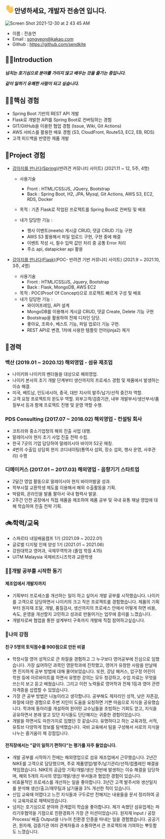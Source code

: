 ### 


## <img src="https://raw.githubusercontent.com/parth-27/parth-27/master/Hi.gif" width="30px">안녕하세요, 개발자 전송연 입니다. 

<img width="200" alt="Screen Shot 2021-12-30 at 2 43 45 AM" src="https://user-images.githubusercontent.com/90877864/147689358-817795ce-2d31-46c4-85ca-adf46339cd9f.png">

- 이름 : 전송연
- Email : songyeon@kakao.com
- Github : https://github.com/sendkite


## 🧑‍💻Introduction

<h5>

  넘치는 호기심으로 분야를 가리지 않고 배우는 것을 즐기는 중입니다.
  
  같이 일하기 유쾌한 사람이 되고 싶습니다. 
  
</h5>

## 🧑‍🏫핵심 경험

- Spring Boot 기반의 REST API 개발
- Flask로 개발한 API를 Spring Boot로 컨버팅하는 경험 
- GIT/GitHub을 이용한 협업 경험 (Issue, Wiki, Git Actions)
- AWS 서비스를 활용한 배포 경험 (S3, CloudFront, Route53, EC2, EB, RDS) 
- 고객 피드백을 반영한 제품 개발

## 🎯Project 경험

- [강아지를 만나다(Spring)](https://github.com/thalals/MaruMaru_sparta_ver.Spring)(반려견 커뮤니티 사이트) (2021.11 ~ 12, 5주, 4명)
    - 사용기술
        - Front : HTML/CSS/JS, JQuery, Bootstrap
        - Back : Spring Boot, H2, JPA, Mysql, Git Actions, AWS S3, EC2, RDS, Docker

    - 목적 : 기존 Flask로 작업된 프로젝트를 Spring Boot로 컨버팅 및 배포
    - 내가 담당한 기능 :
        - 행사 이벤트(meets) 게시글 CRUD, 댓글 CRUD 기능 구현
        - AWS S3 활용해서 파일 업로드 구현, 구현 중에 해결     
        - 이벤트 작성 시, 필수 입력 값만 처리 중 공통 Error 처리
        - 주소 api, datapicker api 활용

- [강아지를 만나다(Flask)](https://github.com/thalals/MaruMaru_sparta)(POC- 반려견 기반 커뮤니티 사이트) (2021.9 ~ 2021.10, 3주, 4명)
    - 사용기술
        - Front : HTML/CSS/JS, Jquery, Bootstrap
        - Back  : Flask, MongoDB, AWS EC2
    - 목적 : POC(Proof Of Concept)으로 프로젝트 빠르게 구성 및 배포 
    - 내가 담당한 기능 :
         - 와이어프레임, API 설계
         - MongoDB를 이용해서 게시글 CRUD, 댓글 Create, Delete 기능 구현
         - Bootstrap을 활용하여 전체 디자인 담당. 
         - 좋아요, 조회수, 베스트 기능, 파일 업로더 기능 구현.
         - REST API로 변경, 1차에 사용한 템플릿 언어(jinja2) 제거  
           
             

## 🧩경력

### 백산 (2019.01 ~ 2020.12) 해외영업 - 섬유 제조업
+ 나이키와 나이키의 벤더들을 대상으로 해외영업. 
+ 나이키 본사의 초기 개발 단계부터 생산까지의 프로세스 경험 및 제품에서 발생하는 이슈 해결.   
+ 미국, 베트남, 인도네시아, 중국, 대만 지사의 발주/납기/선적 중간자 역할.
+ 고객 요청 프로젝트의 윈도우 역할. 외부고객/검증기관, 내부 개발부서/생산부서/품질부서 등과 함께 프로젝트 진행 및 운영 역할 수행. 
 
### PDS Consulting (2017.07 ~ 2018.02) 해외영업 - 컨설팅 회사 
+ 코트라와 중소기업청의 해외 진출 사업 대행.
+ 말레이시아 현지 초기 사업 진출 전략 수립.
+ 한국 7곳의 기업 담당하여 말레이시아 바이어 52곳 매칭.
+ 4번의 수출입 상담회 현지 코디네이팅(통역사 섭외, 장소 섭외, 행사 운영, 사후관리) 수행

### 디메이커스 (2017.01 ~ 2017.03) 해외영업 - 음향기기 스타트업 
+ 2달간 영업 활동으로 말레이시아 현지 바이어발굴 성과.
+ 학부시절 교환학생 제도를 이용해서 해외 수출활동을 기획.
+ 박람회, 온라인을 발품 팔아서 국내 협력사 발굴.
+ 2주간 인천 공장에서 직접 제품을 제조하여 제품 공부 및 국내 유통 채널 영업에 대해 학습하여 진출 전략 기획.

## 🚲학력/교육

+ 스파르타 내일배움캠프 1기 (2021.09 ~ 2022.01)
+ 글로벌 디지털 인재 양성 1기 (2021.01 ~ 2021.06)
+ 강원대학교 영어과, 국제무역학과 (졸업 학점 4.15)
+ UiTM Malaysia 국제비즈니즈학과 교환학생

### 🚴‍♂️개발 공부를 시작한 동기

#### 제조업에서 개발자까지 
- 기획부터 프로세스를 개선하는 일이 하고 싶어서 개발 공부를 시작했습니다. 나이키를 고객으로 담당하면서 나이키의 크고 작은 프로젝트를 경험했습니다. 제품의 기획부터 원자재 조달, 개발, 품질검사, 생산까지의 프로세스 안에서 어떻게 하면 비용, 속도, 운영을 개선할지 고민하고 성과로 만들어가는 업무에 흥미를 느꼈습니다. 
- 개발자로써 협업을 통한 설계부터 구축까지 개발에 직접 참여하고싶습니다.


### 🔑나의 강점

#### 친구 5명의 토익점수를 900점으로 만든 비결 
  - 학창시절 영어 성적으로 큰 좌절을 경험하고 그 누구보다 영어공부에 진심으로 임했습니다. 가장 싫어하던 과목인 영문학과에 진학했고, 영어가 유창한 사람을 만날때면 진지하게 공부 방법에 대해 물어보았습니다. 또한, 강남 해커스, 압구정 어린이 학원 등에 아르바이트를 하면서 유명한 강의는 모두 청강하고, 수업 자료는 무엇을 쓰는지 보고 듣고 배웠습니다. 그리고 이런 노력들로 영어학과 전체 1등과 영어 관련 자격증을 섭렵할 수 있었습니다.  
  - 가장 큰 공부 방법은 나눔이라고 생각합니다. 공부해도 제자리인 성적, 낮은 자존감, 좌절에 대한 경험으로 주변 지인이 도움을 요청하면 기쁜 마음으로 지식을 공유했습니다. 학과에 동아리를 개설하여 원어민 교수님들을 초빙하는 기회도 얻고, 지식을 공유하면서 본래 알고 있던 지식들도 단단해지는 귀중한 경험이었습니다. 
  - 개발을 하면서도 마찬가지로 임했던 것 같습니다. 유명하다고 하는 교육과정, 서적, 유튜브 다양하게 정보를 탐색했습니다. 국비 교육에서 팀을 구성해서 서로의 지식을 나누는 즐거움이 제 강점입니다.    

        
#### 전직장에서는 "같이 일하기 편하다"는 평가를 자주 들었습니다. 
  - 개발 공부를 시작하기 전에는 해외영업으로 섬유 제조업에서 근무했습니다. 2년간 NIKE를 고객으로 담당했으며, 주로 제품영업/발주/납기관리/선적/컴플레인 해결을 책임졌습니다. NIKE의 공급망 기획/개발/생산 전반에 발생하는 이슈 해결을 담당하며, 해외 5개의 지사의 영업/개발/생산 부서들과 협업한 경험이 있습니다. 
  - 비효율적인 프로세스를 개선하는 일을 좋아합니다. 3년간 고객 발주서와 생산일지를 분석해 생산/출고/재무팀과 납기율을 3% 개선한 적이 있습니다. 
  - 신입 교육때 어렵다고 느낀 지식들과 구두로만 전해지는 내용들을 문서 정리하여 공식 교육자료로 채택되었습니다. 
  - 넘치는 호기심으로 분야와 관계없이 학습을 좋아합니다. 제가 속했던 섬유업계는 파리기후협약을 기점으로 친환경화가 가장 큰 미션이었습니다. 원자재 Input / 공장 Process/ 배출 Output을 나누어 친환경 인증을 따내는 일을 경험했습니다. 공공기관, 원자재, 검증기관 여러 관계자들과 소통하면서 큰 프로젝트에 기여하는 뿌듯함도 느꼈습니다. 



